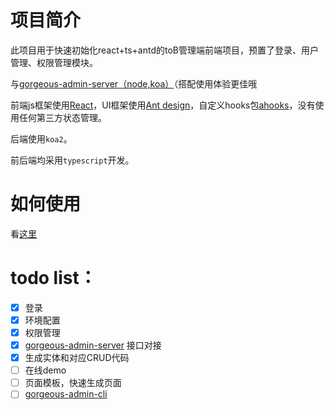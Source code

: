 # 项目简介

此项目用于快速初始化react+ts+antd的toB管理端前端项目，预置了登录、用户管理、权限管理模块。

与[gorgeous-admin-server（node,koa）](https://github.com/zhuhengtan/gorgeous-admin-server)（搭配使用体验更佳哦

前端js框架使用[React](https://zh-hans.reactjs.org)，UI框架使用[Ant design](https://ant.design/docs/react/introduce-cn)，自定义hooks包[ahooks](https://ahooks.js.org/zh-CN)，没有使用任何第三方状态管理。

后端使用`koa2`。

前后端均采用`typescript`开发。

# 如何使用

看[这里](/zh-cn/quick-start.md)

# todo list：

- [x] 登录
- [x] 环境配置
- [x] 权限管理
- [x] [gorgeous-admin-server](https://github.com/zhuhengtan/gorgeous-admin-server) 接口对接
- [x] 生成实体和对应CRUD代码
- [ ] 在线demo
- [ ] 页面模板，快速生成页面
- [ ] [gorgeous-admin-cli](https://github.com/zhuhengtan/gorgeous-admin-cli)
